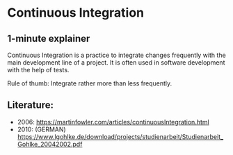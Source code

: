 # Continuous Integration

## 1-minute explainer

Continuous Integration is a practice to integrate changes frequently with the main development line of a project. 
It is often used in software development with the help of tests.

Rule of thumb: Integrate rather more than less frequently.


## Literature:

- 2006: https://martinfowler.com/articles/continuousIntegration.html
- 2010: (GERMAN) https://www.lgohlke.de/download/projects/studienarbeit/Studienarbeit_Gohlke_20042002.pdf
